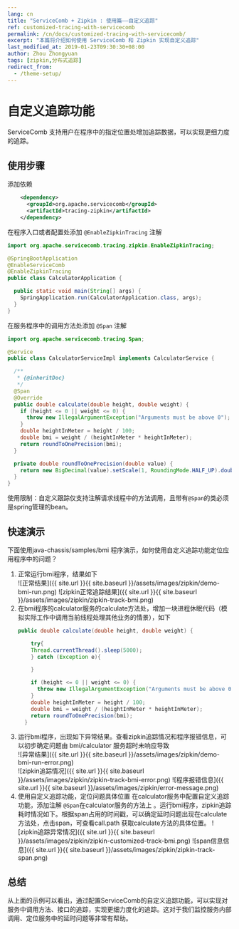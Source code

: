 ```yaml
---
lang: cn
title: "ServiceComb + Zipkin : 使用篇——自定义追踪"
ref: customized-tracing-with-servicecomb
permalink: /cn/docs/customized-tracing-with-servicecomb/
excerpt: "本篇将介绍如何使用 ServiceComb 和 Zipkin 实现自定义追踪"
last_modified_at: 2019-01-23T09:30:30+08:00
author: Zhou Zhongyuan
tags: [zipkin,分布式追踪]
redirect_from:
  - /theme-setup/
---
```


# 自定义追踪功能
ServiceComb 支持用户在程序中的指定位置处增加追踪数据，可以实现更细力度的追踪。
## 使用步骤
添加依赖
```xml
    <dependency>
      <groupId>org.apache.servicecomb</groupId>
      <artifactId>tracing-zipkin</artifactId>
    </dependency>
```
在程序入口或者配置处添加 `@EnableZipkinTracing` 注解
```java
import org.apache.servicecomb.tracing.zipkin.EnableZipkinTracing;

@SpringBootApplication
@EnableServiceComb
@EnableZipkinTracing
public class CalculatorApplication {

  public static void main(String[] args) {
    SpringApplication.run(CalculatorApplication.class, args);
  }
}
```

在服务程序中的调用方法处添加 `@Span` 注解
```java
import org.apache.servicecomb.tracing.Span;

@Service
public class CalculatorServiceImpl implements CalculatorService {

  /**
   * {@inheritDoc}
   */
  @Span
  @Override
  public double calculate(double height, double weight) {
    if (height <= 0 || weight <= 0) {
      throw new IllegalArgumentException("Arguments must be above 0");
    }
    double heightInMeter = height / 100;
    double bmi = weight / (heightInMeter * heightInMeter);
    return roundToOnePrecision(bmi);
  }

  private double roundToOnePrecision(double value) {
    return new BigDecimal(value).setScale(1, RoundingMode.HALF_UP).doubleValue();
  }
}
```
使用限制：自定义跟踪仅支持注解请求线程中的方法调用，且带有`@Span`的类必须是spring管理的bean。
## 快速演示
下面使用java-chassis/samples/bmi 程序演示，如何使用自定义追踪功能定位应用程序中的问题？
1. 正常运行bmi程序，结果如下  
    ![正常结果]({{ site.url }}{{ site.baseurl }}/assets/images/zipkin/demo-bmi-run.png)
    ![zipkin正常追踪结果]({{ site.url }}{{ site.baseurl }}/assets/images/zipkin/zipkin-track-bmi.png)
2. 在bmi程序的calculator服务的calculate方法处，增加一块进程休眠代码（模拟实际工作中调用当前线程处理其他业务的情景），如下
	```java
	public double calculate(double height, double weight) {

	    try{
	    Thread.currentThread().sleep(5000);
	    } catch (Exception e){

	    }

	    if (height <= 0 || weight <= 0) {
	      throw new IllegalArgumentException("Arguments must be above 0");
	    }
	    double heightInMeter = height / 100;
	    double bmi = weight / (heightInMeter * heightInMeter);
	    return roundToOnePrecision(bmi);
	  }

	```
3. 运行bmi程序，出现如下异常结果。查看zipkin追踪情况和程序报错信息，可以初步确定问题由 bmi/calculator 服务超时未响应导致  
    ![异常结果]({{ site.url }}{{ site.baseurl }}/assets/images/zipkin/demo-bmi-run-error.png)     	
    ![zipkin追踪情况]({{ site.url }}{{ site.baseurl }}/assets/images/zipkin/zipkin-track-bmi-error.png)
    ![程序报错信息]({{ site.url }}{{ site.baseurl }}/assets/images/zipkin/error-message.png)
4. 使用自定义追踪功能，定位问题具体位置
	在calculator服务中配置自定义追踪功能，添加注解 `@Span`在calculator服务的方法上 。运行bmi程序，zipkin追踪耗时情况如下。根据span占用的时间戳，可以确定延时问题出现在calculate方法处，点击span，可查看call.path 获取calculate方法的具体位置。
	![zipkin追踪异常情况]({{ site.url }}{{ site.baseurl }}/assets/images/zipkin/zipkin-customized-track-bmi.png)
	![span信息信息]({{ site.url }}{{ site.baseurl }}/assets/images/zipkin/zipkin-track-span.png)
## 总结
从上面的示例可以看出，通过配置ServiceComb的自定义追踪功能，可以实现对服务中调用方法、接口的追踪，实现更细力度化的追踪。这对于我们监控服务内部调用、定位服务中的延时问题等非常有帮助。
